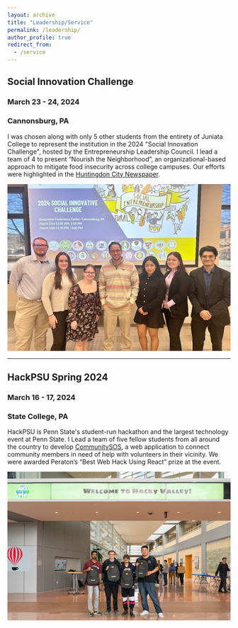 ```yaml
---
layout: archive
title: "Leadership/Service"
permalink: /leadership/
author_profile: true
redirect_from:
  - /service
---
```


## Social Innovation Challenge
### March 23 - 24, 2024
### Cannonsburg, PA

I was chosen along with only 5 other students from the entirety of Juniata College to represent the institution in the 2024 "Social Innovation Challenge", hosted by the Entrepreneurship Leadership Council. I lead a team of 4 to present “Nourish the Neighborhood”, an organizational-based approach to mitigate food insecurity across college campuses. Our efforts were highlighted in the [Huntingdon City Newspaper](https://www.huntingdondailynews.com/news/local/juniata-students-compete-in-social-innovation-challenge/article_8b616d75-59f4-5d91-81ff-3cdfb150c36f.html). 


<p align="center">
  <img src="/images/challenge.jpg" />
</p>

---

## HackPSU Spring 2024
### March 16 - 17, 2024
### State College, PA

HackPSU is Penn State's student-run hackathon and the largest technology event at Penn State. I Lead a team of five fellow students from all around the country to develop [CommunitySOS](https://devpost.com/software/communitysos), a web application to connect community members in need of help with volunteers in their vicinity. We were awarded Peraton’s “Best Web Hack Using React” prize at the event. 

<p align="center">
  <img src="/images/hackpsu1.png" />
</p>

